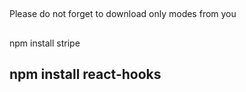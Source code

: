 
## 
Please do not forget to download only modes from you 

##
npm install stripe
## npm install react-hooks